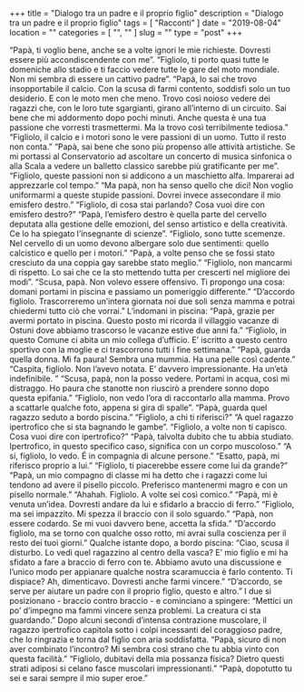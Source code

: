 +++
title = "Dialogo tra un padre e il proprio figlio"
description = "Dialogo tra un padre e il proprio figlio"
tags = [ "Racconti" ]
date = "2019-08-04"
location = ""
categories = [
  "",
  ""
]
slug = ""
type = "post"
+++

“Papà, ti voglio bene, anche se a volte ignori le mie richieste. Dovresti essere più accondiscendente con me”.
“Figliolo, ti porto quasi tutte le domeniche allo stadio e ti faccio vedere tutte le gare del moto mondiale. Non mi sembra di essere un cattivo  padre”.
“Papà, lo sai che trovo insopportabile il calcio. Con la scusa di farmi contento, soddisfi solo un tuo desiderio. E con le moto men che meno. Trovo così noioso vedere dei ragazzi che, con le loro tute sgargianti, girano all’interno di un circuito. Sai bene che mi addormento dopo pochi minuti. Anche questa è una tua passione che vorresti trasmettermi. Ma la trovo così terribilmente tediosa.”
“Figliolo, il calcio e i motori sono le vere passioni di un uomo. Tutto il resto non conta.”
“Papà, sai bene che sono più propenso alle attività artistiche. Se mi portassi al Conservatorio ad ascoltare un concerto di musica sinfonica o alla Scala a vedere un balletto classico sarebbe più gratificante per me”.
“Figliolo,  queste passioni non si addicono a un maschietto alfa. Imparerai ad apprezzarle col tempo.”
“Ma papà, non ha senso quello che dici! Non voglio uniformarmi a queste stupide passioni. Dovrei invece assecondare il mio emisfero destro.”
“Figliolo, di cosa stai parlando? Cosa vuoi dire con emisfero destro?”
“Papà,  l’emisfero destro è quella parte del cervello deputata alla gestione delle emozioni, del senso artistico e della creatività. Ce lo ha spiegato l’insegnante di scienze”.
“Figliolo, sono tutte scemenze. Nel cervello di un uomo devono albergare solo due sentimenti: quello calcistico e quello per i motori.”
“Papà, a volte penso che se fossi stato cresciuto da una coppia gay sarebbe stato meglio.”
“Figliolo, non mancarmi di rispetto. Lo sai che ce la sto mettendo tutta per crescerti nel migliore dei modi”.
“Scusa, papà. Non volevo essere offensivo. Ti propongo una cosa: domani portami in piscina e passiamo un pomeriggio differente.”
“D’accordo figliolo. Trascorreremo un’intera giornata noi due soli senza mamma e potrai chiedermi tutto ciò che vorrai.”
L’indomani in piscina:
“Papà, grazie per avermi portato in piscina. Questo posto mi ricorda il villaggio vacanze di Ostuni dove abbiamo trascorso le vacanze estive due anni fa.”
“Figliolo, in questo Comune ci abita un mio collega d’ufficio. E’ iscritto a questo centro sportivo con la moglie e ci trascorrono tutti i fine settimana.”
“Papà, guarda quella donna. Mi fa paura! Sembra una mummia. Ha una pelle così cadente.”
“Caspita, figliolo. Non l’avevo notata. E’ davvero impressionante. Ha un’età indefinibile. ”
“Scusa, papà, non la posso vedere. Portami in acqua, così mi distraggo. Ho paura che stanotte non riuscirò a prendere sonno dopo questa epifania.”
“Figliolo, non vedo l’ora di raccontarlo alla mamma. Provo a scattarle qualche foto, appena si gira di spalle”.
“Papà, guarda quel ragazzo seduto a bordo piscina.”
“Figliolo, a chi ti riferisci?”
“A quel ragazzo ipertrofico che si sta bagnando le gambe”.
“Figliolo, a volte non ti capisco. Cosa vuoi dire con ipertrofico?”
“Papà, talvolta dubito che tu abbia studiato. Ipertrofico, in questo specifico caso, significa con un corpo muscoloso.”
“A si, figliolo, lo vedo. É in compagnia di alcune persone.”
“Esatto, papà, mi riferisco proprio a lui.”
“Figliolo, ti piacerebbe essere come lui da grande?”
“Papà, un mio compagno di classe mi ha detto che i ragazzi come lui tendono ad avere il pisello piccolo. Preferisco mantenermi magro e con un pisello normale.”
“Ahahah. Figliolo. A volte sei così comico.”
“Papà, mi è venuta un’idea. Dovresti andare da lui e sfidarlo a braccio di ferro.”
“Figliolo, ma sei impazzito. Mi spezza il braccio con il solo sguardo.”
“Papà, non essere codardo. Se mi vuoi davvero bene, accetta la sfida.”
“D’accordo figliolo, ma se  torno con qualche osso rotto, mi avrai sulla coscienza per il resto dei tuoi giorni.”
Qualche istante dopo, a bordo piscina:
“Ciao, scusa il disturbo. Lo vedi quel ragazzino al centro della vasca? E’ mio figlio e mi ha sfidato a fare a braccio di ferro con te.  Abbiamo avuto una discussione e l’unico modo per appianare qualche nostra scaramuccia è farlo contento. Ti dispiace? Ah, dimenticavo. Dovresti anche farmi vincere.”
“D’accordo, se serve per aiutare un padre con il proprio figlio, questo e altro.”
I due si posizionano - braccio contro braccio - e cominciano a spingere:
“Mettici un po’ d’impegno ma fammi vincere senza problemi. La creatura ci sta guardando.”
Dopo alcuni secondi d’intensa contrazione muscolare, il ragazzo ipertrofico capitola sotto i colpi incessanti del coraggioso padre, che lo ringrazia e torna dal figlio con aria soddisfatta.
“Papà, sicuro di non aver combinato l’incontro? Mi sembra così strano che tu abbia vinto con questa facilità.”
“Figliolo, dubitavi della mia possanza fisica? Dietro questi strati adiposi si celano fasce muscolari impressionanti.”
“Papà, dopotutto tu sei e sarai sempre il mio super eroe.”


